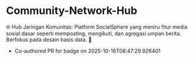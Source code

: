 # Community-Network-Hub
🌐 Hub Jaringan Komunitas: Platform SocialSphere yang meniru fitur media sosial dasar seperti memposting, mengikuti, dan agregasi umpan berita. Berfokus pada desain basis data. 👤


- Co-authored PR for badge on 2025-10-16T08:47:29.926401
